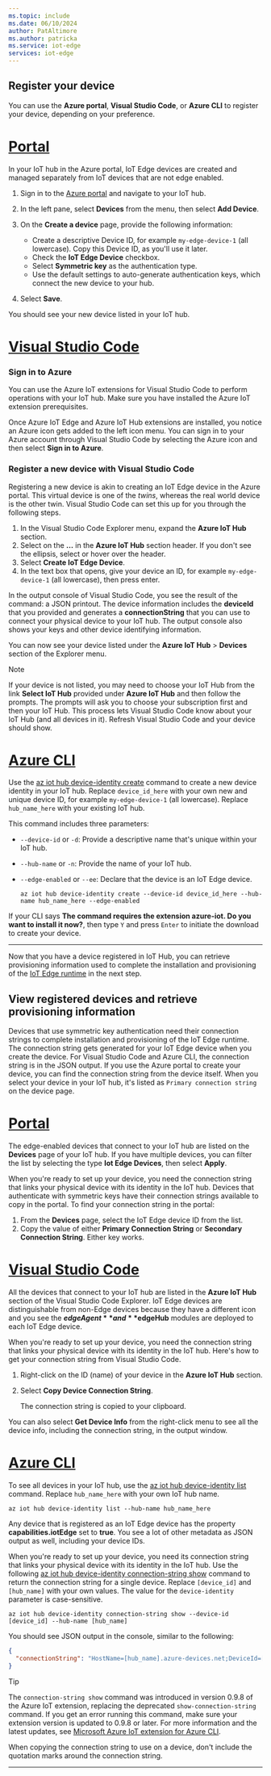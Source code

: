 ```yaml
---
ms.topic: include
ms.date: 06/10/2024
author: PatAltimore
ms.author: patricka
ms.service: iot-edge
services: iot-edge
---
```


## Register your device

You can use the **Azure portal**, **Visual Studio Code**, or **Azure CLI** to register your device, depending on your preference.

# [Portal](#tab/azure-portal)

In your IoT hub in the Azure portal, IoT Edge devices are created and managed separately from IoT devices that are not edge enabled.

1. Sign in to the [Azure portal](https://portal.azure.com) and navigate to your IoT hub.

1. In the left pane, select **Devices** from the menu, then select **Add Device**.

1. On the **Create a device** page, provide the following information:

   * Create a descriptive Device ID, for example `my-edge-device-1` (all lowercase). Copy this Device ID, as you'll use it later.
   * Check the **IoT Edge Device** checkbox.
   * Select **Symmetric key** as the authentication type.
   * Use the default settings to auto-generate authentication keys, which connect the new device to your hub.

1. Select **Save**.

You should see your new device listed in your IoT hub.

# [Visual Studio Code](#tab/visual-studio-code)

### Sign in to Azure

You can use the Azure IoT extensions for Visual Studio Code to perform operations with your IoT hub. Make sure you have installed the Azure IoT extension prerequisites. 

Once Azure IoT Edge and Azure IoT Hub extensions are installed, you notice an Azure icon gets added to the left icon menu. You can sign in to your Azure account through Visual Studio Code by selecting the Azure icon and then select **Sign in to Azure**. 

### Register a new device with Visual Studio Code

Registering a new device is akin to creating an IoT Edge device in the Azure portal. This virtual device is one of the *twins*, whereas the real world device is the other twin. Visual Studio Code can set this up for you through the following steps.

1. In the Visual Studio Code Explorer menu, expand the **Azure IoT Hub** section.
1. Select on the **...** in the **Azure IoT Hub** section header. If you don't see the ellipsis, select or hover over the header.
1. Select **Create IoT Edge Device**.
1. In the text box that opens, give your device an ID, for example `my-edge-device-1` (all lowercase), then press enter.

In the output console of Visual Studio Code, you see the result of the command: a JSON printout. The device information includes the **deviceId** that you provided and generates a **connectionString** that you can use to connect your physical device to your IoT hub. The output console also shows your keys and other device identifying information.

You can now see your device listed under the **Azure IoT Hub** > **Devices** section of the Explorer menu.

> [!NOTE]
> If your device is not listed, you may need to choose your IoT Hub from the link **Select IoT Hub** provided under **Azure IoT Hub** and then follow the prompts. The prompts will ask you to choose your subscription first and then your IoT Hub. This process lets Visual Studio Code know about your IoT Hub (and all devices in it). Refresh Visual Studio Code and your device should show.

# [Azure CLI](#tab/azure-cli)

Use the [az iot hub device-identity create](/cli/azure/iot/hub/device-identity) command to create a new device identity in your IoT hub. Replace `device_id_here` with your own new and unique device ID, for example `my-edge-device-1` (all lowercase). Replace `hub_name_here` with your existing IoT hub.

This command includes three parameters:

* `--device-id` or `-d`: Provide a descriptive name that's unique within your IoT hub.
* `--hub-name` or `-n`: Provide the name of your IoT hub.
* `--edge-enabled` or `--ee`: Declare that the device is an IoT Edge device.

   ```azurecli
   az iot hub device-identity create --device-id device_id_here --hub-name hub_name_here --edge-enabled
   ```

If your CLI says **The command requires the extension azure-iot. Do you want to install it now?**, then type `Y` and press `Enter` to initiate the download to create your device.

---

Now that you have a device registered in IoT Hub, you can retrieve provisioning information used to complete the installation and provisioning of the [IoT Edge runtime](../iot-edge-runtime.md) in the next step.

## View registered devices and retrieve provisioning information

Devices that use symmetric key authentication need their connection strings to complete installation and provisioning of the IoT Edge runtime. The connection string gets generated for your IoT Edge device when you create the device. For Visual Studio Code and Azure CLI, the connection string is in the JSON output. If you use the Azure portal to create your device, you can find the connection string from the device itself. When you select your device in your IoT hub, it's listed as `Primary connection string` on the device page.

# [Portal](#tab/azure-portal)

The edge-enabled devices that connect to your IoT hub are listed on the **Devices** page of your IoT hub. If you have multiple devices, you can filter the list by selecting the type **Iot Edge Devices**, then select **Apply**. 

When you're ready to set up your device, you need the connection string that links your physical device with its identity in the IoT hub. Devices that authenticate with symmetric keys have their connection strings available to copy in the portal. To find your connection string in the portal:

1. From the **Devices** page, select the IoT Edge device ID from the list.
2. Copy the value of either **Primary Connection String** or **Secondary Connection String**. Either key works.

# [Visual Studio Code](#tab/visual-studio-code)

All the devices that connect to your IoT hub are listed in the **Azure IoT Hub** section of the Visual Studio Code Explorer. IoT Edge devices are distinguishable from non-Edge devices because they have a different icon and you see the **$edgeAgent** and **$edgeHub** modules are deployed to each IoT Edge device.

When you're ready to set up your device, you need the connection string that links your physical device with its identity in the IoT hub. Here's how to get your connection string from Visual Studio Code.

1. Right-click on the ID (name) of your device in the **Azure IoT Hub** section.
1. Select **Copy Device Connection String**.

   The connection string is copied to your clipboard.

You can also select **Get Device Info** from the right-click menu to see all the device info, including the connection string, in the output window.

# [Azure CLI](#tab/azure-cli)

To see all devices in your IoT hub, use the [az iot hub device-identity list](/cli/azure/iot/hub/device-identity) command. Replace `hub_name_here` with your own IoT hub name.

   ```azurecli
   az iot hub device-identity list --hub-name hub_name_here
   ```

Any device that is registered as an IoT Edge device has the property **capabilities.iotEdge** set to **true**. You see a lot of other metadata as JSON output as well, including your device IDs.

When you're ready to set up your device, you need its connection string that links your physical device with its identity in the IoT hub. Use the following [az iot hub device-identity connection-string show](/cli/azure/iot/hub/device-identity/connection-string) command to return the connection string for a single device. Replace `[device_id]` and `[hub_name]` with your own values. The value for the `device-identity` parameter is case-sensitive.

   ```azurecli
   az iot hub device-identity connection-string show --device-id [device_id] --hub-name [hub_name]
   ```

You should see JSON output in the console, similar to the following:

```json
{
  "connectionString": "HostName=[hub_name].azure-devices.net;DeviceId=[device_id];SharedAccessKey=[device_key]"
}
```

>[!TIP]
>The `connection-string show` command was introduced in version 0.9.8 of the Azure IoT extension, replacing the deprecated `show-connection-string` command. If you get an error running this command, make sure your extension version is updated to 0.9.8 or later. For more information and the latest updates, see [Microsoft Azure IoT extension for Azure CLI](https://github.com/Azure/azure-iot-cli-extension).

When copying the connection string to use on a device, don't include the quotation marks around the connection string.

---
